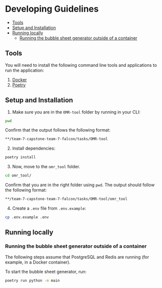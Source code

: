 # Developing Guidelines

- [Tools](#tools)
- [Setup and Installation](#setup-and-installation)
- [Running locally](#running-locally)
  - [Running the bubble sheet generator outside of a container](#running-the-bubble-sheet-generator-outside-of-a-container)

## Tools

You will need to install the following command line tools and applications to run the application:

1. [Docker](https://docs.docker.com/get-docker/)
2. [Poetry](https://python-poetry.org/docs/)

## Setup and Installation

1. Make sure you are in the `OMR-tool` folder by running in your CLI:

```bash
pwd
```

Confirm that the output follows the following format:

```bash
**/team-7-capstone-team-7-falcon/tasks/OMR-tool
```

2. Install dependencies:

```bash
poetry install
```

3. Now, move to the `omr_tool` folder. 

```bash
cd omr_tool/
```

Confirm that you are in the right folder using `pwd`. The output should follow the following format:

```bash
**/team-7-capstone-team-7-falcon/tasks/OMR-tool/omr_tool
```

4. Create a `.env` file from `.env.example`:

```bash
cp .env.example .env
```

## Running locally

### Running the bubble sheet generator outside of a container

The following steps assume that PostgreSQL and Redis are running (for example, in a Docker container).

To start the bubble sheet generator, run:

```bash
poetry run python -m main
```
